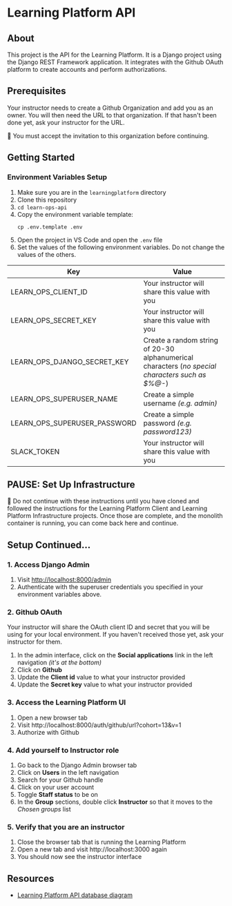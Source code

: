 # Learning Platform API

## About

This project is the API for the Learning Platform. It is a Django project using the Django REST Framework application. It integrates with the Github OAuth platform to create accounts and perform authorizations.

## Prerequisites

Your instructor needs to create a Github Organization and add you as an owner. You will then need the URL to that organization. If that hasn't been done yet, ask your instructor for the URL.

🧨 You must accept the invitation to this organization before continuing.

## Getting Started

### Environment Variables Setup

1. Make sure you are in the `learningplatform` directory
2. Clone this repository
3. `cd learn-ops-api`
4. Copy the environment variable template: 
    ```shell
    cp .env.template .env
    ```
5. Open the project in VS Code and open the `.env` file
6. Set the values of the following environment variables. Do not change the values of the others.

| Key | Value |
| -- | -- |
|  LEARN_OPS_CLIENT_ID | Your instructor will share this value with you  |
|  LEARN_OPS_SECRET_KEY | Your instructor will share this value with you  |
|  LEARN_OPS_DJANGO_SECRET_KEY | Create a random string of 20-30 alphanumerical characters (*no special characters such as $%@-*)  |
|  LEARN_OPS_SUPERUSER_NAME | Create a simple username _(e.g. admin)_  |
| LEARN_OPS_SUPERUSER_PASSWORD  | Create a simple password _(e.g. password123)_  |
| SLACK_TOKEN  |  Your instructor will share this value with you |

## PAUSE: Set Up Infrastructure

🧨 Do not continue with these instructions until you have cloned and followed the instructions for the Learning Platform Client and Learning Platform Infrastructure projects. Once those are complete, and the monolith container is running, you can come back here and continue.

## Setup Continued...

### 1. Access Django Admin

1. Visit [http://localhost:8000/admin](http://localhost:8000/admin)
1. Authenticate with the superuser credentials you specified in your environment variables above.

### 2. Github OAuth

Your instructor will share the OAuth client ID and secret that you will be using for your local environment. If you haven't received those yet, ask your instructor for them.

1. In the admin interface, click on the **Social applications** link in the left navigation _(it's at the bottom)_
2. Click on **Github**
3. Update the **Client id** value to what your instructor provided
4. Update the **Secret key** value to what your instructor provided

### 3. Access the Learning Platform UI

1. Open a new browser tab
2. Visit http://localhost:8000/auth/github/url?cohort=13&v=1
3. Authorize with Github

### 4. Add yourself to Instructor role

1. Go back to the Django Admin browser tab
2. Click on **Users** in the left navigation
3. Search for your Github handle
4. Click on your user account
5. Toggle **Staff status** to be on
6. In the **Group** sections, double click **Instructor** so that it moves to the _Chosen groups_ list

### 5. Verify that you are an instructor

1. Close the browser tab that is running the Learning Platform
2. Open a new tab and visit http://localhost:3000 again
3. You should now see the instructor interface


## Resources

- [Learning Platform API database diagram](https://dbdiagram.io/d/6005cc1080d742080a36d6d8)
